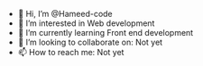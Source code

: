 - 👋 Hi, I’m @Hameed-code
- 👀 I’m interested in Web development
- 🌱 I’m currently learning Front end development
- 💞️ I’m looking to collaborate on: Not yet
- 📫 How to reach me: Not yet

<!---
Hameed-code/Hameed-code is a ✨ special ✨ repository because its `README.md` (this file) appears on your GitHub profile.
You can click the Preview link to take a look at your changes.
--->
